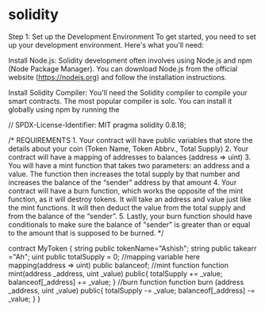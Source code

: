 # solidity
Step 1: Set up the Development Environment
To get started, you need to set up your development environment. Here's what you'll need:

Install Node.js: Solidity development often involves using Node.js and npm (Node Package Manager). You can download Node.js from the official website (https://nodejs.org) and follow the installation instructions.

Install Solidity Compiler: You'll need the Solidity compiler to compile your smart contracts. The most popular compiler is solc. You can install it globally using npm by running the 

// SPDX-License-Identifier: MIT
pragma solidity 0.8.18;

/*
       REQUIREMENTS
    1. Your contract will have public variables that store the details about your coin (Token Name, Token Abbrv., Total Supply)
    2. Your contract will have a mapping of addresses to balances (address => uint)
    3. You will have a mint function that takes two parameters: an address and a value. 
       The function then increases the total supply by that number and increases the balance 
       of the “sender” address by that amount
    4. Your contract will have a burn function, which works the opposite of the mint function, as it will destroy tokens. 
       It will take an address and value just like the mint functions. It will then deduct the value from the total supply 
       and from the balance of the “sender”.
    5. Lastly, your burn function should have conditionals to make sure the balance of "sender" is greater than or equal 
       to the amount that is supposed to be burned.
*/



contract MyToken {
    string public tokenName="Ashish";
    string public takearr ="Ah";
    uint public totalSupply = 0;
    //mapping variable here
    mapping(address => uint) public balanceof;
    //mint function
   function mint(address _address, uint _value) public{
        totalSupply += _value;
        balanceof[_address] += _value; 
   }
         //burn function
    function burn (address _address, uint _value) public{
        totalSupply -= _value;
        balanceof[_address] -= _value;
    }
}
 
